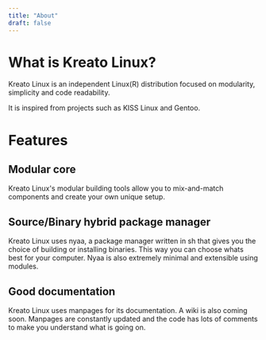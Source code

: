 ```yaml
---
title: "About"
draft: false 
---
```

# What is Kreato Linux?
Kreato Linux is an independent Linux(R) distribution focused on modularity, simplicity and code readability.

It is inspired from projects such as KISS Linux and Gentoo.

# Features

## Modular core
Kreato Linux's modular building tools allow you to mix-and-match components and create your own unique setup.

## Source/Binary hybrid package manager
Kreato Linux uses nyaa, a package manager written in sh that gives you the choice of building or installing binaries. This way you can choose whats best for your computer. Nyaa is also extremely minimal and extensible using modules.

## Good documentation
Kreato Linux uses manpages for its documentation. A wiki is also coming soon. Manpages are constantly updated and the code has lots of comments to make you understand what is going on.
